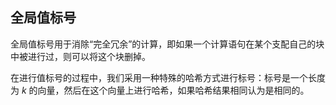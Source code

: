 ## 全局值标号

全局值标号用于消除“完全冗余”的计算，即如果一个计算语句在某个支配自己的块中被进行过，则可以将这个块删掉。

在进行值标号的过程中，我们采用一种特殊的哈希方式进行标号：标号是一个长度为 $k$ 的向量，然后在这个向量上进行哈希，如果哈希结果相同认为是相同的。

